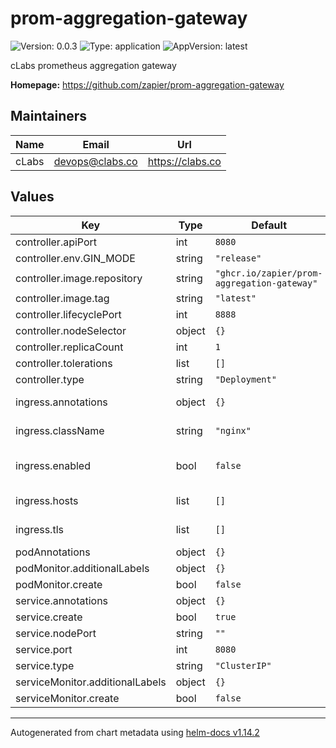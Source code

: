 # prom-aggregation-gateway

![Version: 0.0.3](https://img.shields.io/badge/Version-0.0.3-informational?style=flat-square) ![Type: application](https://img.shields.io/badge/Type-application-informational?style=flat-square) ![AppVersion: latest](https://img.shields.io/badge/AppVersion-latest-informational?style=flat-square)

cLabs prometheus aggregation gateway

**Homepage:** <https://github.com/zapier/prom-aggregation-gateway>

## Maintainers

| Name | Email | Url |
| ---- | ------ | --- |
| cLabs | <devops@clabs.co> | <https://clabs.co> |

## Values

| Key | Type | Default | Description |
|-----|------|---------|-------------|
| controller.apiPort | int | `8080` |  |
| controller.env.GIN_MODE | string | `"release"` |  |
| controller.image.repository | string | `"ghcr.io/zapier/prom-aggregation-gateway"` |  |
| controller.image.tag | string | `"latest"` |  |
| controller.lifecyclePort | int | `8888` |  |
| controller.nodeSelector | object | `{}` |  |
| controller.replicaCount | int | `1` |  |
| controller.tolerations | list | `[]` |  |
| controller.type | string | `"Deployment"` |  |
| ingress.annotations | object | `{}` | Ingress annotations |
| ingress.className | string | `"nginx"` | Ingress class name |
| ingress.enabled | bool | `false` | Enable ingress resource |
| ingress.hosts | list | `[]` | Ingress hostnames |
| ingress.tls | list | `[]` | Ingress TLS configuration |
| podAnnotations | object | `{}` |  |
| podMonitor.additionalLabels | object | `{}` |  |
| podMonitor.create | bool | `false` |  |
| service.annotations | object | `{}` |  |
| service.create | bool | `true` |  |
| service.nodePort | string | `""` |  |
| service.port | int | `8080` |  |
| service.type | string | `"ClusterIP"` |  |
| serviceMonitor.additionalLabels | object | `{}` |  |
| serviceMonitor.create | bool | `false` |  |

----------------------------------------------
Autogenerated from chart metadata using [helm-docs v1.14.2](https://github.com/norwoodj/helm-docs/releases/v1.14.2)
